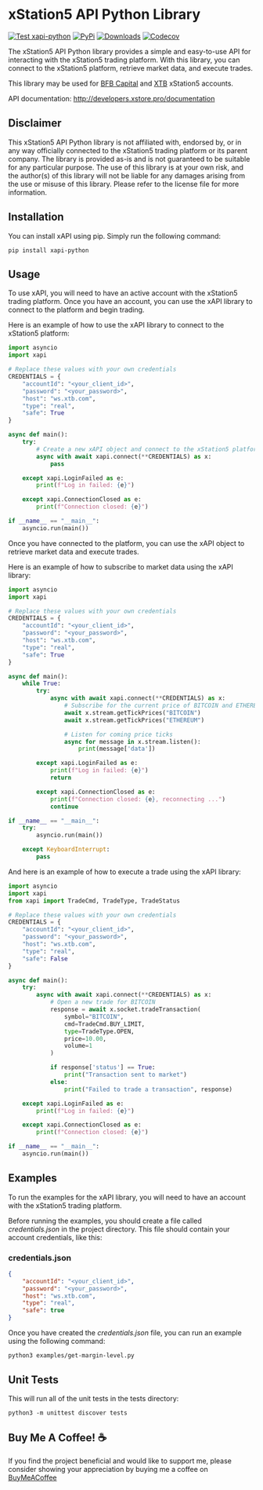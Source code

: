 # xStation5 API Python Library

[![Test xapi-python](https://github.com/pawelkn/xapi-python/actions/workflows/test-xapi-python.yml/badge.svg)](https://github.com/pawelkn/xapi-python/actions/workflows/test-xapi-python.yml) [![PyPi](https://img.shields.io/pypi/v/xapi-python.svg)](https://pypi.python.org/pypi/xapi-python/) [![Downloads](https://img.shields.io/pypi/dm/xapi-python)](https://pypi.python.org/pypi/xapi-python/) [![Codecov](https://codecov.io/gh/pawelkn/xapi-python/branch/master/graph/badge.svg)](https://codecov.io/gh/pawelkn/xapi-python/)

The xStation5 API Python library provides a simple and easy-to-use API for interacting with the xStation5 trading platform. With this library, you can connect to the xStation5 platform, retrieve market data, and execute trades.

This library may be used for [BFB Capital](https://bfb.capital) and [XTB](https://www.xtb.com) xStation5 accounts.

API documentation: <http://developers.xstore.pro/documentation>

## Disclaimer

This xStation5 API Python library is not affiliated with, endorsed by, or in any way officially connected to the xStation5 trading platform or its parent company. The library is provided as-is and is not guaranteed to be suitable for any particular purpose. The use of this library is at your own risk, and the author(s) of this library will not be liable for any damages arising from the use or misuse of this library. Please refer to the license file for more information.

## Installation

You can install xAPI using pip. Simply run the following command:

```shell
pip install xapi-python
```

## Usage

To use xAPI, you will need to have an active account with the xStation5 trading platform. Once you have an account, you can use the xAPI library to connect to the platform and begin trading.

Here is an example of how to use the xAPI library to connect to the xStation5 platform:

```python
import asyncio
import xapi

# Replace these values with your own credentials
CREDENTIALS = {
    "accountId": "<your_client_id>",
    "password": "<your_password>",
    "host": "ws.xtb.com",
    "type": "real",
    "safe": True
}

async def main():
    try:
        # Create a new xAPI object and connect to the xStation5 platform
        async with await xapi.connect(**CREDENTIALS) as x:
            pass

    except xapi.LoginFailed as e:
        print(f"Log in failed: {e}")

    except xapi.ConnectionClosed as e:
        print(f"Connection closed: {e}")

if __name__ == "__main__":
    asyncio.run(main())
```

Once you have connected to the platform, you can use the xAPI object to retrieve market data and execute trades.

Here is an example of how to subscribe to market data using the xAPI library:

```python
import asyncio
import xapi

# Replace these values with your own credentials
CREDENTIALS = {
    "accountId": "<your_client_id>",
    "password": "<your_password>",
    "host": "ws.xtb.com",
    "type": "real",
    "safe": True
}

async def main():
    while True:
        try:
            async with await xapi.connect(**CREDENTIALS) as x:
                # Subscribe for the current price of BITCOIN and ETHEREUM
                await x.stream.getTickPrices("BITCOIN")
                await x.stream.getTickPrices("ETHEREUM")

                # Listen for coming price ticks
                async for message in x.stream.listen():
                    print(message['data'])

        except xapi.LoginFailed as e:
            print(f"Log in failed: {e}")
            return

        except xapi.ConnectionClosed as e:
            print(f"Connection closed: {e}, reconnecting ...")
            continue

if __name__ == "__main__":
    try:
        asyncio.run(main())

    except KeyboardInterrupt:
        pass
```

And here is an example of how to execute a trade using the xAPI library:

```python
import asyncio
import xapi
from xapi import TradeCmd, TradeType, TradeStatus

# Replace these values with your own credentials
CREDENTIALS = {
    "accountId": "<your_client_id>",
    "password": "<your_password>",
    "host": "ws.xtb.com",
    "type": "real",
    "safe": False
}

async def main():
    try:
        async with await xapi.connect(**CREDENTIALS) as x:
            # Open a new trade for BITCOIN
            response = await x.socket.tradeTransaction(
                symbol="BITCOIN",
                cmd=TradeCmd.BUY_LIMIT,
                type=TradeType.OPEN,
                price=10.00,
                volume=1
            )

            if response['status'] == True:
                print("Transaction sent to market")
            else:
                print("Failed to trade a transaction", response)

    except xapi.LoginFailed as e:
        print(f"Log in failed: {e}")

    except xapi.ConnectionClosed as e:
        print(f"Connection closed: {e}")

if __name__ == "__main__":
    asyncio.run(main())
```

## Examples

To run the examples for the xAPI library, you will need to have an account with the xStation5 trading platform.

Before running the examples, you should create a file called _credentials.json_ in the project directory. This file should contain your account credentials, like this:

### credentials.json

```json
{
    "accountId": "<your_client_id>",
    "password": "<your_password>",
    "host": "ws.xtb.com",
    "type": "real",
    "safe": true
}
```

Once you have created the _credentials.json_ file, you can run an example using the following command:

```shell
python3 examples/get-margin-level.py
```

## Unit Tests

This will run all of the unit tests in the tests directory:

```shell
python3 -m unittest discover tests
```

## Buy Me A Coffee! ☕

If you find the project beneficial and would like to support me, please consider showing your appreciation by buying me a coffee on [BuyMeACoffee](https://www.buymeacoffee.com/pawelkn)
